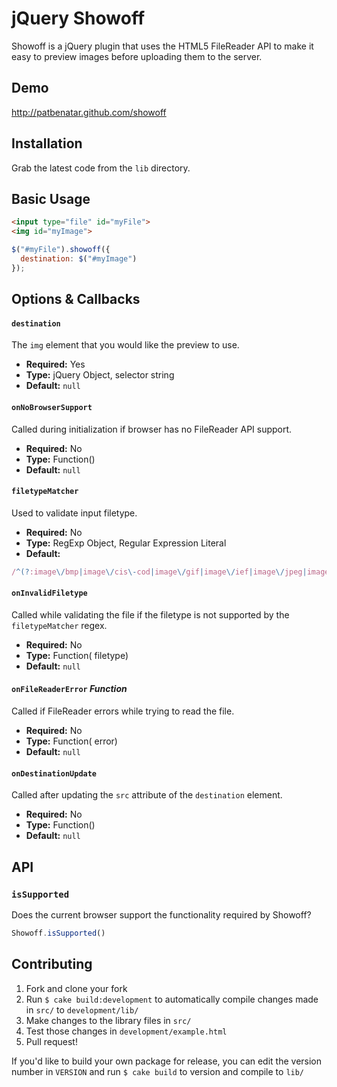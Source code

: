 # jQuery Showoff

Showoff is a jQuery plugin that uses the HTML5 FileReader API to make it easy
to preview images before uploading them to the server.

## Demo

http://patbenatar.github.com/showoff

## Installation

Grab the latest code from the `lib` directory.

## Basic Usage

```html
<input type="file" id="myFile">
<img id="myImage">
```

```javascript
$("#myFile").showoff({
  destination: $("#myImage")
});
```

## Options & Callbacks

#### `destination`

The `img` element that you would like the preview to use.

* __Required:__ Yes
* __Type:__ jQuery Object, selector string
* __Default:__ `null`

#### `onNoBrowserSupport`

Called during initialization if browser has no FileReader API support.

* __Required:__ No
* __Type:__ Function()
* __Default:__ `null`

#### `filetypeMatcher`

Used to validate input filetype.

* __Required:__ No
* __Type:__ RegExp Object, Regular Expression Literal
* __Default:__

```javascript
/^(?:image\/bmp|image\/cis\-cod|image\/gif|image\/ief|image\/jpeg|image\/jpeg|image\/jpeg|image\/pipeg|image\/png|image\/svg\+xml|image\/tiff|image\/x\-cmu\-raster|image\/x\-cmx|image\/x\-icon|image\/x\-portable\-anymap|image\/x\-portable\-bitmap|image\/x\-portable\-graymap|image\/x\-portable\-pixmap|image\/x\-rgb|image\/x\-xbitmap|image\/x\-xpixmap|image\/x\-xwindowdump)$/i
```

#### `onInvalidFiletype`

Called while validating the file if the filetype is not supported by the `filetypeMatcher` regex.

* __Required:__ No
* __Type:__ Function(<String> filetype)
* __Default:__ `null`

#### `onFileReaderError` _Function_

Called if FileReader errors while trying to read the file.

* __Required:__ No
* __Type:__ Function(<DOMError> error)
* __Default:__ `null`

#### `onDestinationUpdate`

Called after updating the `src` attribute of the `destination` element.

* __Required:__ No
* __Type:__ Function()
* __Default:__ `null`

## API

### `isSupported`

Does the current browser support the functionality required by Showoff?

```javascript
Showoff.isSupported()
```

## Contributing

1. Fork and clone your fork
1. Run `$ cake build:development` to automatically compile changes made in `src/` to `development/lib/`
1. Make changes to the library files in `src/`
1. Test those changes in `development/example.html`
1. Pull request!

If you'd like to build your own package for release, you can edit the version number
in `VERSION` and run `$ cake build` to version and compile to `lib/`
